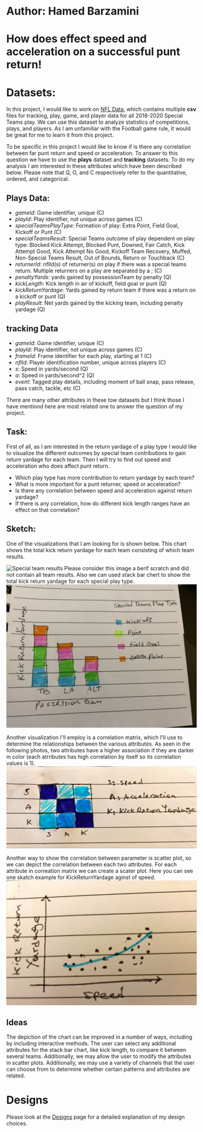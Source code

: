 
# Author: Hamed Barzamini

# How does effect speed and acceleration on a successful punt return!


# Datasets:

In this project, I would like to work on [NFL Data](https://www.kaggle.com/competitions/nfl-big-data-bowl-2022), which contains multiple **csv** files for tracking, play, game, and player data for all 2018-2020 Special Teams play. We can use this dataset to analyze statistics of competitions, plays, and players. As I am unfamiliar with the Football game rule, it would be great for me to learn it from this project.

To be specific in this project I would like to know if is there any correlation between far punt return and speed or acceleration. To answer to this question we have to use the **plays** dataset and **tracking** datasets. To do my analysis I am interested in these attributes which have been described below. Please note that Q, O, and C respectively refer to the quantitative, ordered, and categorical.

## Plays Data:
-   _gameId_: Game identifier, unique (C)
-   _playId_: Play identifier, not unique across games (C)
-   _specialTeamsPlayType_: Formation of play: Extra Point, Field Goal, Kickoff or Punt (C)
-   _specialTeamsResult_: Special Teams outcome of play dependent on play type: Blocked Kick Attempt, Blocked Punt, Downed, Fair Catch, Kick Attempt Good, Kick Attempt No Good, Kickoff Team Recovery, Muffed, Non-Special Teams Result, Out of Bounds, Return or Touchback (C)
-   _returnerId_: nflId(s) of returner(s) on play if there was a special teams return. Multiple returners on a play are separated by a ; (C)
-   _penaltyYards_: yards gained by possessionTeam by penalty (Q)
-   _kickLength_: Kick length in air of kickoff, field goal or punt (Q)
-   _kickReturnYardage_: Yards gained by return team if there was a return on a kickoff or punt (Q)
-   _playResult_: Net yards gained by the kicking team, including penalty yardage (Q)

## tracking Data

-   _gameId_: Game identifier, unique (C)
-   _playId_: Play identifier, not unique across games (C)
-   _frameId_: Frame identifier for each play, starting at 1 (C)
-   _nflId_: Player identification number, unique across players (C)
-   _s_: Speed in yards/second (Q)
-   _a_: Speed in yards/second^2 (Q)
-   _event_: Tagged play details, including moment of ball snap, pass release, pass catch, tackle, etc (C)

There are many other attributes in these tow datasets but I think those I have mentiond here are most related one to answer the question of my project.

## Task:
First of all, as I am interested in the return yardage of a play type I would like to visualize the different outcomes by special team contributions to gain return yardage for each team. Then I will try to find out speed and acceleration who does affect punt return.


- Which play type has more contribution to return yardage by each team?
- What is more important for a punt returner, speed or acceleration?
- Is there any correlation between speed and acceleration against return yardage?
- If there is any correlation,  how do different kick length ranges have an effect on that correlation?

## Sketch: 
One of the visualizations that I am looking for is shown below. This chart shows the total kick return yardage for each team consisting of which team results. 

![Special team results](https://github.com/hbarzamini/nflvis/raw/main/sb1.jpg)
Please consider this image a berif scratch and did not contain all team results.
Also we can used stack bar chert  to show the total kick return yardage for each special play type. 
![Special team play type](https://github.com/hbarzamini/nflvis/raw/main/sb2.jpg)

Another visualization I'll employ is a correlation matrix, which I'll use to determine the relationships between the various attributes. As seen in the following photos, two attributes have a higher association if they are darker in color (each atrributes has high correlation by itself so its correlation values is 1).
![Correlation Matrix](https://github.com/hbarzamini/nflvis/raw/main/corr.jpeg)

Another way to show the correlation between parameter is scatter plot, so we can depict the correlation between each two attributes. For each attribute in correation matrix we can create a scater plot. Here you can see one skatch example for KickReturnYardage aginst of speed.
![Scatter Plot](https://github.com/hbarzamini/nflvis/raw/main/sscat.jpeg)

## Ideas

The depiction of the chart can be improved in a number of ways, including by including interactive methods. The user can select any additional attributes for the stack bar chart, like kick length, to compare it between several teams. Additionally, we may allow the user to modify the attributes in scatter plots. Additionally, we may use a variety of channels that the user can choose from to determine whether certain patterns and attributes are related.

# Designs

Please look at the [Designs](https://github.com/hbarzamini/nflvis/blob/main/Designs.md) page for a detailed explanation of my design choices.

